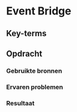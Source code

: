 # Event Bridge

## Key-terms

## Opdracht
### Gebruikte bronnen

### Ervaren problemen

### Resultaat
